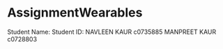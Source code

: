 # AssignmentWearables

Student Name:       Student ID:
NAVLEEN KAUR        c0735885
MANPREET KAUR       c0728803
